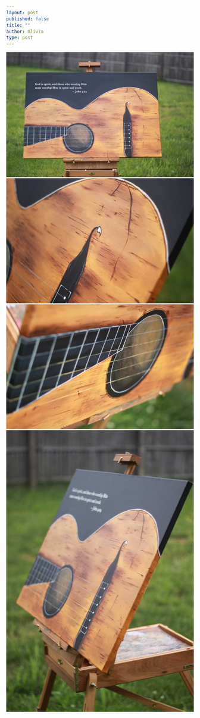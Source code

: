 ```yaml
---
layout: post
published: false
title: ""
author: Olivia
type: post
---
```


![IMG_2176.JPG](/media/IMG_2176.JPG)
![IMG_2175.JPG](/media/IMG_2175.JPG)
![IMG_2173.JPG](/media/IMG_2173.JPG)
![IMG_2169.JPG](/media/IMG_2169.JPG)
